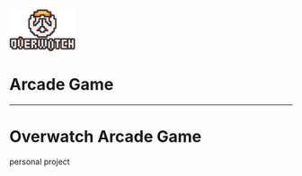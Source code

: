 <img src="https://github.com/briandhkim/8-bit-game/blob/master/images/owlogo.png?raw=true" height="75" display="inline">
<h1 display="inline"> Arcade Game </h1>

----
# Overwatch Arcade Game

personal project
